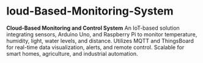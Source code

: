 # loud-Based-Monitoring-System
**Cloud-Based Monitoring and Control System**   An IoT-based solution integrating sensors, Arduino Uno, and Raspberry Pi to monitor temperature, humidity, light, water levels, and distance. Utilizes MQTT and ThingsBoard for real-time data visualization, alerts, and remote control. Scalable for smart homes, agriculture, and industrial automation.

